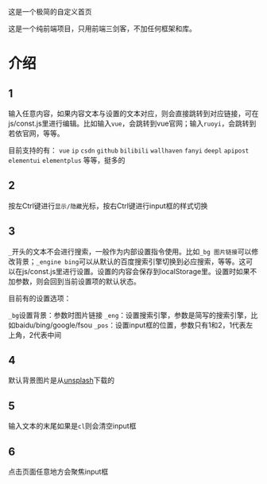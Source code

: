 这是一个极简的自定义首页

这是一个纯前端项目，只用前端三剑客，不加任何框架和库。

# 介绍

## 1

输入任意内容，如果内容文本与设置的文本对应，则会直接跳转到对应链接，可在js/const.js里进行编辑。比如输入`vue`，会跳转到vue官网；输入`ruoyi`，会跳转到若依官网，等等。

目前支持的有：
`vue`
`ip`
`csdn`
`github`
`bilibili`
`wallhaven`
`fanyi`
`deepl`
`apipost`
`elementui`
`elementplus`
等等，挺多的

## 2

按左Ctrl键进行`显示/隐藏`光标，按右Ctrl键进行input框的样式切换

## 3

`_`开头的文本不会进行搜索，一般作为内部设置指令使用。比如`_bg 图片链接`可以修改背景；`_engine bing`可以从默认的百度搜索引擎切换到必应搜索，等等。这可以在js/const.js里进行设置。设置的内容会保存到localStorage里。设置时如果不加参数，则会回到当前设置项的默认状态。

目前有的设置选项：

`_bg`设置背景：参数时图片链接
`_eng`：设置搜索引擎，参数是简写的搜索引擎，比如baidu/bing/google/fsou
`_pos`：设置input框的位置，参数只有1和2，1代表左上角，2代表中间

## 4
默认背景图片是从[unsplash](https://unsplash.com)下载的

## 5
输入文本的末尾如果是`cl`则会清空input框

## 6
点击页面任意地方会聚焦input框
